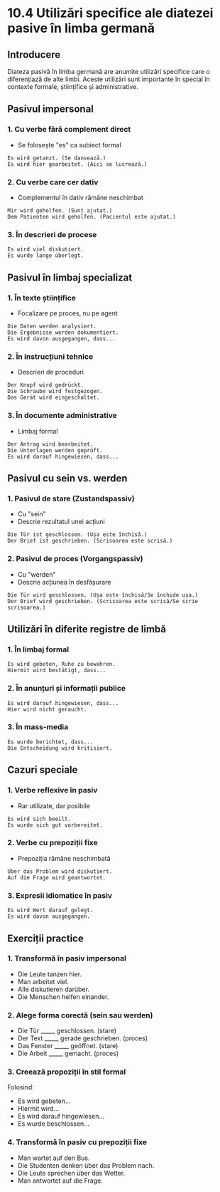 # 10.4 Utilizări specifice ale diatezei pasive în limba germană

## Introducere
Diateza pasivă în limba germană are anumite utilizări specifice care o diferențiază de alte limbi. Aceste utilizări sunt importante în special în contexte formale, științifice și administrative.

## Pasivul impersonal

### 1. Cu verbe fără complement direct
- Se folosește "es" ca subiect formal
```
Es wird getanzt. (Se dansează.)
Es wird hier gearbeitet. (Aici se lucrează.)
```

### 2. Cu verbe care cer dativ
- Complementul în dativ rămâne neschimbat
```
Mir wird geholfen. (Sunt ajutat.)
Dem Patienten wird geholfen. (Pacientul este ajutat.)
```

### 3. În descrieri de procese
```
Es wird viel diskutiert.
Es wurde lange überlegt.
```

## Pasivul în limbaj specializat

### 1. În texte științifice
- Focalizare pe proces, nu pe agent
```
Die Daten werden analysiert.
Die Ergebnisse werden dokumentiert.
Es wird davon ausgegangen, dass...
```

### 2. În instrucțiuni tehnice
- Descrieri de proceduri
```
Der Knopf wird gedrückt.
Die Schraube wird festgezogen.
Das Gerät wird eingeschaltet.
```

### 3. În documente administrative
- Limbaj formal
```
Der Antrag wird bearbeitet.
Die Unterlagen werden geprüft.
Es wird darauf hingewiesen, dass...
```

## Pasivul cu sein vs. werden

### 1. Pasivul de stare (Zustandspassiv)
- Cu "sein"
- Descrie rezultatul unei acțiuni
```
Die Tür ist geschlossen. (Ușa este închisă.)
Der Brief ist geschrieben. (Scrisoarea este scrisă.)
```

### 2. Pasivul de proces (Vorgangspassiv)
- Cu "werden"
- Descrie acțiunea în desfășurare
```
Die Tür wird geschlossen. (Ușa este închisă/Se închide ușa.)
Der Brief wird geschrieben. (Scrisoarea este scrisă/Se scrie scrisoarea.)
```

## Utilizări în diferite registre de limbă

### 1. În limbaj formal
```
Es wird gebeten, Ruhe zu bewahren.
Hiermit wird bestätigt, dass...
```

### 2. În anunțuri și informații publice
```
Es wird darauf hingewiesen, dass...
Hier wird nicht geraucht.
```

### 3. În mass-media
```
Es wurde berichtet, dass...
Die Entscheidung wird kritisiert.
```

## Cazuri speciale

### 1. Verbe reflexive în pasiv
- Rar utilizate, dar posibile
```
Es wird sich beeilt.
Es wurde sich gut vorbereitet.
```

### 2. Verbe cu prepoziții fixe
- Prepoziția rămâne neschimbată
```
Über das Problem wird diskutiert.
Auf die Frage wird geantwortet.
```

### 3. Expresii idiomatice în pasiv
```
Es wird Wert darauf gelegt.
Es wird davon ausgegangen.
```

## Exerciții practice

### 1. Transformă în pasiv impersonal
- Die Leute tanzen hier.
- Man arbeitet viel.
- Alle diskutieren darüber.
- Die Menschen helfen einander.

### 2. Alege forma corectă (sein sau werden)
- Die Tür _____ geschlossen. (stare)
- Der Text _____ gerade geschrieben. (proces)
- Das Fenster _____ geöffnet. (stare)
- Die Arbeit _____ gemacht. (proces)

### 3. Creează propoziții în stil formal
Folosind:
- Es wird gebeten...
- Hiermit wird...
- Es wird darauf hingewiesen...
- Es wurde beschlossen...

### 4. Transformă în pasiv cu prepoziții fixe
- Man wartet auf den Bus.
- Die Studenten denken über das Problem nach.
- Die Leute sprechen über das Wetter.
- Man antwortet auf die Frage.
